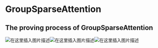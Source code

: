 GroupSparseAttention
====  

The proving process of GroupSparseAttention
----


![在这里插入图片描述](https://img-blog.csdnimg.cn/20190107185452783.png)![在这里插入图片描述](https://img-blog.csdnimg.cn/20190107185452783.png)![在这里插入图片描述](https://img-blog.csdnimg.cn/20190107185452783.png)


